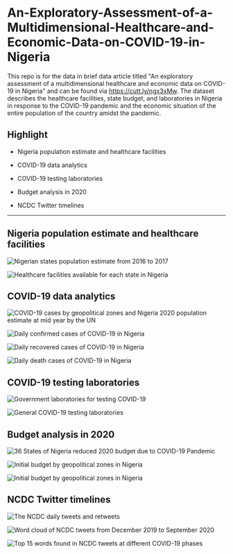# An-Exploratory-Assessment-of-a-Multidimensional-Healthcare-and-Economic-Data-on-COVID-19-in-Nigeria

This repo is for the data in brief data article titled "An exploratory assessment of a multidimensional healthcare and economic data on COVID-19 in Nigeria" and can be found via <https://cutt.ly/ngx3xMw>. The dataset describes the healthcare facilities, state budget, and laboratories in Nigeria in response to the COVID-19 pandemic and the economic situation of the entire population of the country amidst the pandemic.


## Highlight

- Nigeria population estimate and healthcare facilities

- COVID-19 data analytics

- COVID-19 testing laboratories

- Budget analysis in 2020

- NCDC Twitter timelines

---

## Nigeria population estimate and healthcare facilities

![Nigerian states population estimate from 2016 to 2017](Charts/Population_estimates_per_state.png)


![Healthcare facilities available for each state in Nigeria](Charts/Healthcare_facilities.png)


## COVID-19 data analytics

![COVID-19 cases by geopolitical zones and Nigeria 2020 population estimate at mid year by the UN](Charts/COVID-19_by_geopolitical_zones.png)


![Daily confirmed cases of COVID-19 in Nigeria](Charts/Daily_confirmed_cases.png)

![Daily recovered cases of COVID-19 in Nigeria](Charts/Daily_recovered_cases.png)

![Daily death cases of COVID-19 in Nigeria](Charts/Daily_death_cases.png)

## COVID-19 testing laboratories

![Government laboratories for testing COVID-19](Charts/Covid_19_lab_by_state.png)


![General COVID-19 testing laboratories](Charts/COVID-19_lab_by_ownership.png)

## Budget analysis in 2020

![36 States of Nigeria reduced 2020 budget due to COVID-19 Pandemic](Charts/Initial_and_revised_budget.png)

![Initial budget by geopolitical zones in Nigeria](Charts/Budget_reduction_rate.png)

![Initial budget by geopolitical zones in Nigeria](Charts/budgetbygeo.png)

## NCDC Twitter timelines

![The NCDC daily tweets and retweets](Charts/NCDC_daily_tweets.png)

![Word cloud of NCDC tweets from December 2019 to September 2020](Charts/Word_cloud_of_NCDC_tweet.png)

![Top 15 words found in NCDC tweets at different COVID-19 phases](Charts/Top_15_words_found_in_NCDC_tweets.png)
